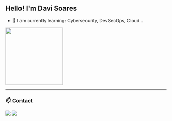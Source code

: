## Hello! I'm Davi Soares

- 🌱 I am currently learning: Cybersecurity, DevSecOps, Cloud...

<div>
<a href="https://github.com/eduxcode">
<!-- <img height="180em" src="https://github-readme-stats.vercel.app/api?username=eduxcode&theme=dark&show_icons=true"> -->
<img height="180em" src="https://github-readme-stats.vercel.app/api/top-langs/?username=eduxcode&layout=compact&theme=dark">
</div>

  ---
<!--
### 🛠️ Technologies

<div style="display: flex;">
  <img align="center" alt="Edu-Python" height="30" width="40" src="https://raw.githubusercontent.com/devicons/devicon/master/icons/python/python-original.svg">
  <img align="center" alt="Edu-Golang" height="30" width="40" src="https://raw.githubusercontent.com/devicons/devicon/master/icons/go/go-original.svg">
  <img align="center" alt="Edu-Linux" height="30" width="40" src="https://raw.githubusercontent.com/devicons/devicon/master/icons/linux/linux-original.svg">
  <img align="center" alt="Edu-Docker" height="30" width="40" src="https://raw.githubusercontent.com/devicons/devicon/master/icons/docker/docker-original.svg">
</div>
-->

### 📫 Contact

<a href="mailto:eduxcode@outlook.com"><img src="https://img.shields.io/badge/-Email-%23333?style=for-the-badge&logo=gmail&logoColor=white" target="_blank"></a>
<a href="https://www.linkedin.com/in/davicode/" target="_blank"><img src="https://img.shields.io/badge/-LinkedIn-%230077B5?style=for-the-badge&logo=linkedin&logoColor=white" target="_blank"></a>
